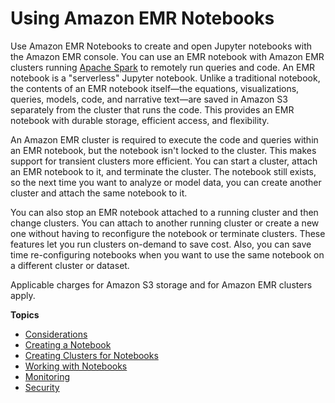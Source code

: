 # Using Amazon EMR Notebooks<a name="emr-managed-notebooks"></a>

Use Amazon EMR Notebooks to create and open Jupyter notebooks with the Amazon EMR console\. You can use an EMR notebook with Amazon EMR clusters running [Apache Spark](https://aws.amazon.com/emr/features/spark/) to remotely run queries and code\. An EMR notebook is a "serverless" Jupyter notebook\. Unlike a traditional notebook, the contents of an EMR notebook itself—the equations, visualizations, queries, models, code, and narrative text—are saved in Amazon S3 separately from the cluster that runs the code\. This provides an EMR notebook with durable storage, efficient access, and flexibility\. 

An Amazon EMR cluster is required to execute the code and queries within an EMR notebook, but the notebook isn't locked to the cluster\. This makes support for transient clusters more efficient\. You can start a cluster, attach an EMR notebook to it, and terminate the cluster\. The notebook still exists, so the next time you want to analyze or model data, you can create another cluster and attach the same notebook to it\.

You can also stop an EMR notebook attached to a running cluster and then change clusters\. You can attach to another running cluster or create a new one without having to reconfigure the notebook or terminate clusters\. These features let you run clusters on\-demand to save cost\. Also, you can save time re\-configuring notebooks when you want to use the same notebook on a different cluster or dataset\.

Applicable charges for Amazon S3 storage and for Amazon EMR clusters apply\.

**Topics**
+ [Considerations](emr-managed-notebooks-considerations.md)
+ [Creating a Notebook](emr-managed-notebooks-create.md)
+ [Creating Clusters for Notebooks](emr-managed-notebooks-cluster.md)
+ [Working with Notebooks](emr-managed-notebooks-working-with.md)
+ [Monitoring](emr-managed-notebooks-spark-monitor.md)
+ [Security](emr-managed-notebooks-security.md)
